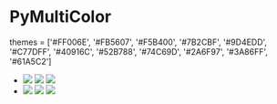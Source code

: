 # PyMultiColor
themes = ['#FF006E', '#FB5607', '#F5B400', '#7B2CBF', '#9D4EDD', '#C77DFF',
          '#40916C', '#52B788', '#74C69D', '#2A6F97', '#3A86FF', '#61A5C2']
          
- ![](https://via.placeholder.com/15/FF006E/000000?text=+) ![](https://via.placeholder.com/15/FB5607/000000?text=+) ![](https://via.placeholder.com/15/F5B400/000000?text=+)
- ![](https://via.placeholder.com/15/7B2CBF/000000?text=+) ![](https://via.placeholder.com/15/9D4EDD/000000?text=+) ![](https://via.placeholder.com/15/C77DFF/000000?text=+)
